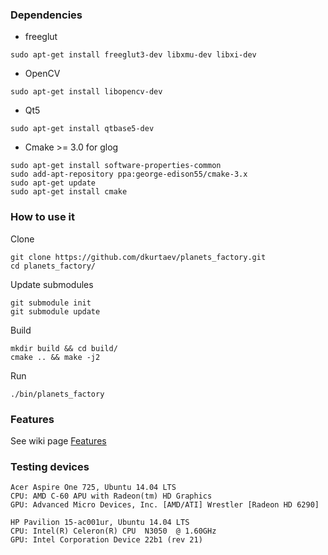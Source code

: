 ### Dependencies
* freeglut

```
sudo apt-get install freeglut3-dev libxmu-dev libxi-dev
```

* OpenCV

```
sudo apt-get install libopencv-dev
```

* Qt5

```
sudo apt-get install qtbase5-dev
```

* Cmake >= 3.0 for glog

```
sudo apt-get install software-properties-common
sudo add-apt-repository ppa:george-edison55/cmake-3.x
sudo apt-get update
sudo apt-get install cmake
```

### How to use it
Clone
```
git clone https://github.com/dkurtaev/planets_factory.git
cd planets_factory/
```

Update submodules
```
git submodule init
git submodule update
```

Build
```
mkdir build && cd build/
cmake .. && make -j2
```

Run
```
./bin/planets_factory
```

### Features
See wiki page [Features](https://github.com/dkurtaev/planets_factory/wiki/Features)


### Testing devices
```
Acer Aspire One 725, Ubuntu 14.04 LTS
CPU: AMD C-60 APU with Radeon(tm) HD Graphics
GPU: Advanced Micro Devices, Inc. [AMD/ATI] Wrestler [Radeon HD 6290]

HP Pavilion 15-ac001ur, Ubuntu 14.04 LTS
CPU: Intel(R) Celeron(R) CPU  N3050  @ 1.60GHz
GPU: Intel Corporation Device 22b1 (rev 21)
```